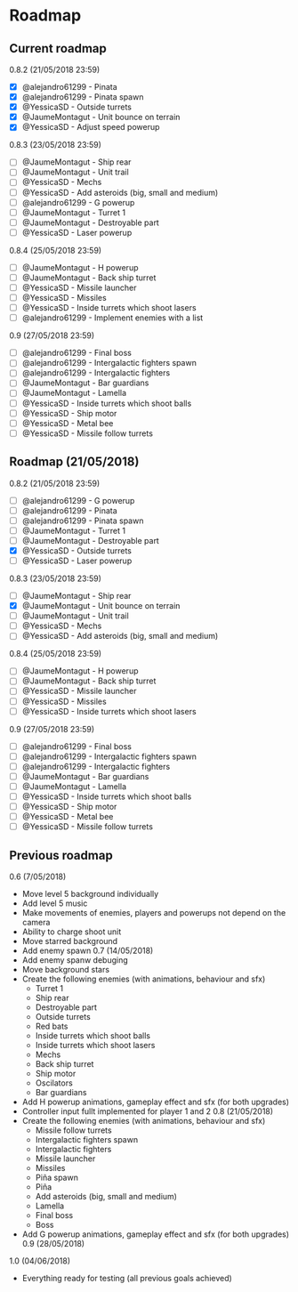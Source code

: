 # Roadmap

## Current roadmap

0.8.2 (21/05/2018 23:59)
- [x] @alejandro61299 - Pinata
- [x] @alejandro61299 - Pinata spawn
- [x] @YessicaSD - Outside turrets
- [x] @JaumeMontagut - Unit bounce on terrain
- [x] @YessicaSD - Adjust speed powerup

0.8.3 (23/05/2018 23:59)
- [ ] @JaumeMontagut - Ship rear
- [ ] @JaumeMontagut - Unit trail
- [ ] @YessicaSD - Mechs
- [ ] @YessicaSD - Add asteroids (big, small and medium)
- [ ] @alejandro61299 - G powerup
- [ ] @JaumeMontagut - Turret 1
- [ ] @JaumeMontagut - Destroyable part
- [ ] @YessicaSD - Laser powerup

0.8.4 (25/05/2018 23:59)
- [ ] @JaumeMontagut - H powerup
- [ ] @JaumeMontagut - Back ship turret
- [ ] @YessicaSD - Missile launcher
- [ ] @YessicaSD - Missiles
- [ ] @YessicaSD - Inside turrets which shoot lasers
- [ ] @alejandro61299 - Implement enemies with a  list

0.9 (27/05/2018 23:59)
- [ ] @alejandro61299 - Final boss
- [ ] @alejandro61299 - Intergalactic fighters spawn
- [ ] @alejandro61299 - Intergalactic fighters
- [ ] @JaumeMontagut - Bar guardians
- [ ] @JaumeMontagut - Lamella
- [ ] @YessicaSD - Inside turrets which shoot balls
- [ ] @YessicaSD - Ship motor
- [ ] @YessicaSD - Metal bee
- [ ] @YessicaSD - Missile follow turrets

## Roadmap (21/05/2018)

0.8.2 (21/05/2018 23:59)
- [ ] @alejandro61299 - G powerup
- [ ] @alejandro61299 - Pinata
- [ ] @alejandro61299 - Pinata spawn
- [ ] @JaumeMontagut - Turret 1
- [ ] @JaumeMontagut - Destroyable part
- [x] @YessicaSD - Outside turrets
- [ ] @YessicaSD - Laser powerup

0.8.3 (23/05/2018 23:59)
- [ ] @JaumeMontagut - Ship rear
- [x] @JaumeMontagut - Unit bounce on terrain
- [ ] @JaumeMontagut - Unit trail
- [ ] @YessicaSD - Mechs
- [ ] @YessicaSD - Add asteroids (big, small and medium)

0.8.4 (25/05/2018 23:59)
- [ ] @JaumeMontagut - H powerup
- [ ] @JaumeMontagut - Back ship turret
- [ ] @YessicaSD - Missile launcher
- [ ] @YessicaSD - Missiles
- [ ] @YessicaSD - Inside turrets which shoot lasers

0.9 (27/05/2018 23:59)
- [ ] @alejandro61299 - Final boss
- [ ] @alejandro61299 - Intergalactic fighters spawn
- [ ] @alejandro61299 - Intergalactic fighters
- [ ] @JaumeMontagut - Bar guardians
- [ ] @JaumeMontagut - Lamella
- [ ] @YessicaSD - Inside turrets which shoot balls
- [ ] @YessicaSD - Ship motor
- [ ] @YessicaSD - Metal bee
- [ ] @YessicaSD - Missile follow turrets

## Previous roadmap

0.6 (7/05/2018)
-	Move level 5 background individually
-	Add level 5 music
-	Make movements of enemies, players and powerups not depend on the camera
-	Ability to charge shoot unit
- 	Move starred background
-	Add enemy spawn 
0.7 (14/05/2018)
-	Add enemy spanw debuging
-	Move background stars
-	Create the following enemies (with animations, behaviour and sfx)
	- Turret 1
	- Ship rear
	- Destroyable part
	- Outside turrets
	- Red bats
	- Inside turrets which shoot balls
	- Inside turrets which shoot lasers
	- Mechs
	- Back ship turret
	- Ship motor
	- Oscilators
	- Bar guardians
-	Add H powerup  animations, gameplay effect and sfx (for both upgrades)
-	Controller input fullt implemented for player 1 and 2
0.8 (21/05/2018)
-	Create the following enemies (with animations, behaviour and sfx)
	- Missile follow turrets
	- Intergalactic fighters spawn
	- Intergalactic fighters
	- Missile launcher
	- Missiles
	- Piña spawn
	- Piña
	- Add asteroids (big, small and medium)
	- Lamella
	- Final boss
	- Boss
-	Add G powerup animations, gameplay effect and sfx (for both upgrades)
0.9 (28/05/2018)

1.0 (04/06/2018)
-	Everything ready for testing (all previous goals achieved)
